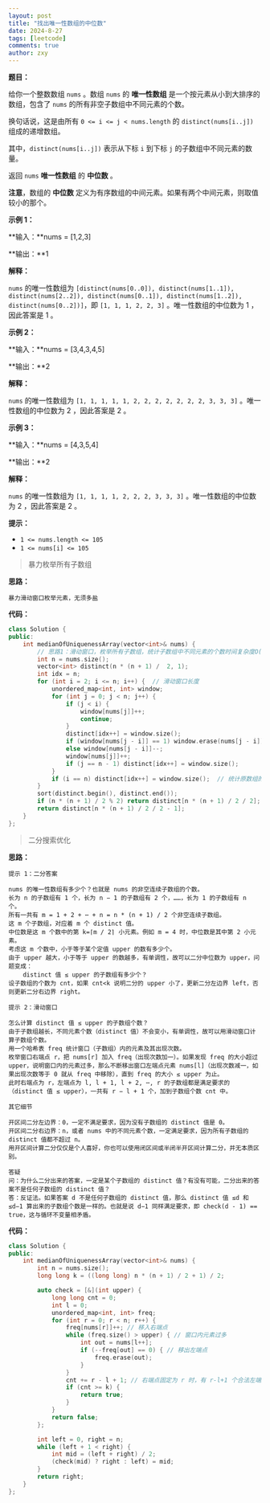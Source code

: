 ```yaml
---
layout: post
title: "找出唯一性数组的中位数"
date: 2024-8-27
tags: [leetcode]
comments: true
author: zxy
---
```


**题目：**

给你一个整数数组 `nums` 。数组 `nums` 的 **唯一性数组** 是一个按元素从小到大排序的数组，包含了 `nums` 的所有非空子数组中不同元素的个数。

换句话说，这是由所有 `0 <= i <= j < nums.length` 的 `distinct(nums[i..j])` 组成的递增数组。

其中，`distinct(nums[i..j])` 表示从下标 `i` 到下标 `j` 的子数组中不同元素的数量。

返回 `nums` **唯一性数组** 的 **中位数** 。

**注意**，数组的 **中位数** 定义为有序数组的中间元素。如果有两个中间元素，则取值较小的那个。

**示例 1：**

**输入：**nums = [1,2,3]

**输出：**1

**解释：**

`nums` 的唯一性数组为 `[distinct(nums[0..0]), distinct(nums[1..1]), distinct(nums[2..2]), distinct(nums[0..1]), distinct(nums[1..2]), distinct(nums[0..2])]`，即 `[1, 1, 1, 2, 2, 3]` 。唯一性数组的中位数为 1 ，因此答案是 1 。

**示例 2：**

**输入：**nums = [3,4,3,4,5]

**输出：**2

**解释：**

`nums` 的唯一性数组为 `[1, 1, 1, 1, 1, 2, 2, 2, 2, 2, 2, 2, 3, 3, 3]` 。唯一性数组的中位数为 2 ，因此答案是 2 。

**示例 3：**

**输入：**nums = [4,3,5,4]

**输出：**2

**解释：**

`nums` 的唯一性数组为 `[1, 1, 1, 1, 2, 2, 2, 3, 3, 3]` 。唯一性数组的中位数为 2 ，因此答案是 2 。

**提示：**

- `1 <= nums.length <= 105`
- `1 <= nums[i] <= 105`

> 暴力枚举所有子数组

**思路：**

```
暴力滑动窗口枚举元素，无须多盐
```

**代码：**

```cpp
class Solution {
public:
    int medianOfUniquenessArray(vector<int>& nums) {
        // 思路1：滑动窗口，枚举所有子数组，统计子数组中不同元素的个数时间复杂度O(n^2 + nlogn)
        int n = nums.size();
        vector<int> distinct(n * (n + 1) /  2, 1);
        int idx = n;
        for (int i = 2; i <= n; i++) {  // 滑动窗口长度
            unordered_map<int, int> window;
            for (int j = 0; j < n; j++) {
                if (j < i) {
                    window[nums[j]]++;
                    continue;
                }
                distinct[idx++] = window.size();
                if (window[nums[j - i]] == 1) window.erase(nums[j - i]);
                else window[nums[j - i]]--;
                window[nums[j]]++;
                if (j == n - 1) distinct[idx++] = window.size();
            }
            if (i == n) distinct[idx++] = window.size();  // 统计原数组的不同元素个数
        }
        sort(distinct.begin(), distinct.end());
        if (n * (n + 1) / 2 % 2) return distinct[n * (n + 1) / 2 / 2];  // 奇数个
        return distinct[n * (n + 1) / 2 / 2 - 1]; 
    }
};
```

> 二分搜索优化

**思路：**

```
提示 1：二分答案

nums 的唯一性数组有多少个？也就是 nums 的非空连续子数组的个数。
长为 n 的子数组有 1 个，长为 n − 1 的子数组有 2 个，……，长为 1 的子数组有 n 个。
所有一共有 m = 1 + 2 + ⋯ + n = n * (n + 1) / 2 个非空连续子数组。
这 m 个子数组，对应着 m 个 distinct 值。
中位数是这 m 个数中的第 k=⌈m / 2⌉ 小元素。例如 m = 4 时，中位数是其中第 2 小元素。
考虑这 m 个数中，小于等于某个定值 upper 的数有多少个。
由于 upper 越大，小于等于 upper 的数越多，有单调性，故可以二分中位数为 upper，问题变成：
	distinct 值 ≤ upper 的子数组有多少个？
设子数组的个数为 cnt，如果 cnt<k 说明二分的 upper 小了，更新二分左边界 left，否则更新二分右边界 right。

提示 2：滑动窗口

怎么计算 distinct 值 ≤ upper 的子数组个数？
由于子数组越长，不同元素个数（distinct 值）不会变小，有单调性，故可以用滑动窗口计算子数组个数。
用一个哈希表 freq 统计窗口（子数组）内的元素及其出现次数。
枚举窗口右端点 r，把 nums[r] 加入 freq（出现次数加一）。如果发现 freq 的大小超过 upper，说明窗口内的元素过多，那么不断移出窗口左端点元素 nums[l]（出现次数减一，如果出现次数等于 0 就从 freq 中移除），直到 freq 的大小 ≤ upper 为止。
此时右端点为 r，左端点为 l, l + 1, l + 2, ⋯, r 的子数组都是满足要求的（distinct 值 ≤ upper），一共有 r − l + 1 个，加到子数组个数 cnt 中。

其它细节

开区间二分左边界：0，一定不满足要求，因为没有子数组的 distinct 值是 0。
开区间二分右边界：n，或者 nums 中的不同元素个数，一定满足要求，因为所有子数组的 distinct 值都不超过 n。
用开区间计算二分仅仅是个人喜好，你也可以使用闭区间或半闭半开区间计算二分，并无本质区别。

答疑
问：为什么二分出来的答案，一定是某个子数组的 distinct 值？有没有可能，二分出来的答案不是任何子数组的 distinct 值？
答：反证法。如果答案 d 不是任何子数组的 distinct 值，那么 distinct 值 ≤d 和 ≤d−1 算出来的子数组个数是一样的。也就是说 d−1 同样满足要求，即 check(d - 1) == true，这与循环不变量相矛盾。
```

**代码：**

```cpp
class Solution {
public:
    int medianOfUniquenessArray(vector<int>& nums) {
        int n = nums.size();
        long long k = ((long long) n * (n + 1) / 2 + 1) / 2;

        auto check = [&](int upper) {
            long long cnt = 0;
            int l = 0;
            unordered_map<int, int> freq;
            for (int r = 0; r < n; r++) {
                freq[nums[r]]++; // 移入右端点
                while (freq.size() > upper) { // 窗口内元素过多
                    int out = nums[l++];
                    if (--freq[out] == 0) { // 移出左端点
                        freq.erase(out);
                    }
                }
                cnt += r - l + 1; // 右端点固定为 r 时，有 r-l+1 个合法左端点
                if (cnt >= k) {
                    return true;
                }
            }
            return false;
        };

        int left = 0, right = n;
        while (left + 1 < right) {
            int mid = (left + right) / 2;
            (check(mid) ? right : left) = mid;
        }
        return right;
    }
};

```





